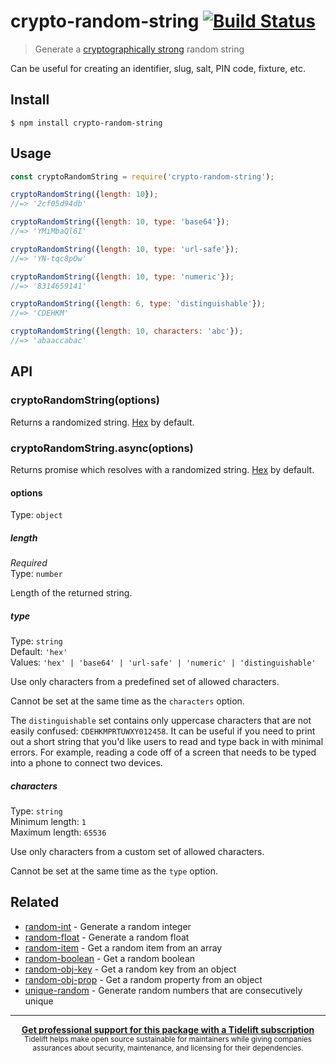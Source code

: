 # crypto-random-string [![Build Status](https://travis-ci.org/sindresorhus/crypto-random-string.svg?branch=master)](https://travis-ci.org/sindresorhus/crypto-random-string)

> Generate a [cryptographically strong](https://en.wikipedia.org/wiki/Strong_cryptography) random string

Can be useful for creating an identifier, slug, salt, PIN code, fixture, etc.

## Install

```
$ npm install crypto-random-string
```

## Usage

```js
const cryptoRandomString = require('crypto-random-string');

cryptoRandomString({length: 10});
//=> '2cf05d94db'

cryptoRandomString({length: 10, type: 'base64'});
//=> 'YMiMbaQl6I'

cryptoRandomString({length: 10, type: 'url-safe'});
//=> 'YN-tqc8pOw'

cryptoRandomString({length: 10, type: 'numeric'});
//=> '8314659141'

cryptoRandomString({length: 6, type: 'distinguishable'});
//=> 'CDEHKM'

cryptoRandomString({length: 10, characters: 'abc'});
//=> 'abaaccabac'
```

## API

### cryptoRandomString(options)

Returns a randomized string. [Hex](https://en.wikipedia.org/wiki/Hexadecimal) by default.

### cryptoRandomString.async(options)

Returns promise which resolves with a randomized string. [Hex](https://en.wikipedia.org/wiki/Hexadecimal) by default.

#### options

Type: `object`

##### length

*Required*\
Type: `number`

Length of the returned string.

##### type

Type: `string`\
Default: `'hex'`\
Values: `'hex' | 'base64' | 'url-safe' | 'numeric' | 'distinguishable'`

Use only characters from a predefined set of allowed characters.

Cannot be set at the same time as the `characters` option.

The `distinguishable` set contains only uppercase characters that are not easily confused: `CDEHKMPRTUWXY012458`. It can be useful if you need to print out a short string that you'd like users to read and type back in with minimal errors. For example, reading a code off of a screen that needs to be typed into a phone to connect two devices.

##### characters

Type: `string`\
Minimum length: `1`\
Maximum length: `65536`

Use only characters from a custom set of allowed characters.

Cannot be set at the same time as the `type` option.

## Related

- [random-int](https://github.com/sindresorhus/random-int) - Generate a random integer
- [random-float](https://github.com/sindresorhus/random-float) - Generate a random float
- [random-item](https://github.com/sindresorhus/random-item) - Get a random item from an array
- [random-boolean](https://github.com/arthurvr/random-boolean) - Get a random boolean
- [random-obj-key](https://github.com/sindresorhus/random-obj-key) - Get a random key from an object
- [random-obj-prop](https://github.com/sindresorhus/random-obj-prop) - Get a random property from an object
- [unique-random](https://github.com/sindresorhus/unique-random) - Generate random numbers that are consecutively unique

---

<div align="center">
	<b>
		<a href="https://tidelift.com/subscription/pkg/npm-crypto-random-string?utm_source=npm-crypto-random-string&utm_medium=referral&utm_campaign=readme">Get professional support for this package with a Tidelift subscription</a>
	</b>
	<br>
	<sub>
		Tidelift helps make open source sustainable for maintainers while giving companies<br>assurances about security, maintenance, and licensing for their dependencies.
	</sub>
</div>

